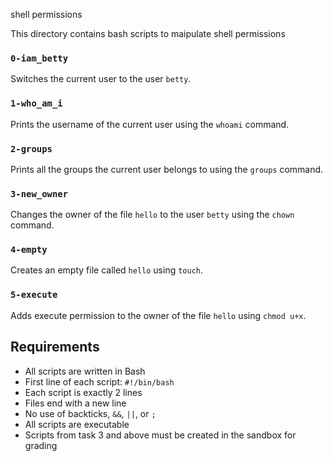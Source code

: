 shell permissions

This directory contains bash scripts to maipulate shell permissions


### `0-iam_betty`
Switches the current user to the user `betty`.

### `1-who_am_i`
Prints the username of the current user using the `whoami` command.

### `2-groups`
Prints all the groups the current user belongs to using the `groups` command.

### `3-new_owner`
Changes the owner of the file `hello` to the user `betty` using the `chown` command.

### `4-empty`
Creates an empty file called `hello` using `touch`.

### `5-execute`
Adds execute permission to the owner of the file `hello` using `chmod u+x`.


## Requirements

- All scripts are written in Bash
- First line of each script: `#!/bin/bash`
- Each script is exactly 2 lines
- Files end with a new line
- No use of backticks, `&&`, `||`, or `;`
- All scripts are executable
- Scripts from task 3 and above must be created in the sandbox for grading
